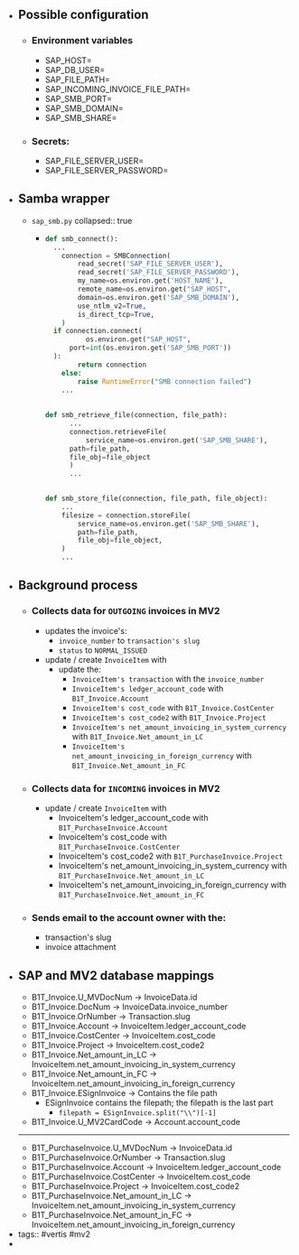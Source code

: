 - ## Possible configuration
	- ### Environment variables
		- SAP_HOST=
		- SAP_DB_USER=
		- SAP_FILE_PATH=
		- SAP_INCOMING_INVOICE_FILE_PATH=
		- SAP_SMB_PORT=
		- SAP_SMB_DOMAIN=
		- SAP_SMB_SHARE=
	- ### Secrets:
		- SAP_FILE_SERVER_USER=
		- SAP_FILE_SERVER_PASSWORD=
- ## Samba wrapper
	- `sap_smb.py`
	  collapsed:: true
		- ```python
		  def smb_connect():
		  	...
		      connection = SMBConnection(
		          read_secret('SAP_FILE_SERVER_USER'),
		          read_secret('SAP_FILE_SERVER_PASSWORD'),
		          my_name=os.environ.get('HOST_NAME'),
		          remote_name=os.environ.get("SAP_HOST",
		          domain=os.environ.get('SAP_SMB_DOMAIN'),
		          use_ntlm_v2=True,
		          is_direct_tcp=True,
		      )
		  	if connection.connect(
		        	os.environ.get("SAP_HOST", 
		  		port=int(os.environ.get('SAP_SMB_PORT'))
		  	):
		          return connection
		      else:
		          raise RuntimeError("SMB connection failed")
		      ...
		      
		      
		  def smb_retrieve_file(connection, file_path):
		    	...
		    	connection.retrieveFile(
		    		service_name=os.environ.get('SAP_SMB_SHARE'),
		      	path=file_path,
		      	file_obj=file_object
		    	)
		    	...
		  
		      
		  def smb_store_file(connection, file_path, file_object):
		      ...
		      filesize = connection.storeFile(
		          service_name=os.environ.get('SAP_SMB_SHARE'),
		          path=file_path,
		          file_obj=file_object,
		      )
		      ...
		  ```
- ## Background process
	- ### Collects data for `OUTGOING` invoices in MV2
		- updates the invoice's:
			- `invoice_number` to `transaction's slug`
			- `status` to `NORMAL_ISSUED`
		- update / create `InvoiceItem` with
			- update the:
				- `InvoiceItem's transaction` with the `invoice_number`
				- `InvoiceItem's ledger_account_code` with `B1T_Invoice.Account`
				- `InvoiceItem's cost_code` with `B1T_Invoice.CostCenter`
				- `InvoiceItem's cost_code2` with `B1T_Invoice.Project`
				- `InvoiceItem's net_amount_invoicing_in_system_currency` with `B1T_Invoice.Net_amount_in_LC`
				- `InvoiceItem's net_amount_invoicing_in_foreign_currency` with `B1T_Invoice.Net_amount_in_FC`
	- ### Collects data for `INCOMING` invoices in MV2
		- update / create `InvoiceItem` with
			- InvoiceItem's ledger_account_code with `B1T_PurchaseInvoice.Account`
			- InvoiceItem's cost_code with `B1T_PurchaseInvoice.CostCenter`
			- InvoiceItem's cost_code2 with `B1T_PurchaseInvoice.Project`
			- InvoiceItem's net_amount_invoicing_in_system_currency with `B1T_PurchaseInvoice.Net_amount_in_LC`
			- InvoiceItem's net_amount_invoicing_in_foreign_currency with `B1T_PurchaseInvoice.Net_amount_in_FC`
	- ### Sends email to the account owner with the:
		- transaction's slug
		- invoice attachment
- ## SAP and MV2 database mappings
	- B1T_Invoice.U_MVDocNum -> InvoiceData.id
	- B1T_Invoice.DocNum -> InvoiceData.invoice_number
	- B1T_Invoice.OrNumber -> Transaction.slug
	- B1T_Invoice.Account -> InvoiceItem.ledger_account_code
	- B1T_Invoice.CostCenter -> InvoiceItem.cost_code
	- B1T_Invoice.Project -> InvoiceItem.cost_code2
	- B1T_Invoice.Net_amount_in_LC -> InvoiceItem.net_amount_invoicing_in_system_currency
	- B1T_Invoice.Net_amount_in_FC -> InvoiceItem.net_amount_invoicing_in_foreign_currency
	- B1T_Invoice.ESignInvoice -> Contains the file path
		- ESignInvoice contains the filepath; the filepath is the last part
			- `filepath = ESignInvoice.split("\\")[-1]`
	- B1T_Invoice.U_MV2CardCode -> Account.account_code
	- ---
	- B1T_PurchaseInvoice.U_MVDocNum -> InvoiceData.id
	- B1T_PurchaseInvoice.OrNumber -> Transaction.slug
	- B1T_PurchaseInvoice.Account -> InvoiceItem.ledger_account_code
	- B1T_PurchaseInvoice.CostCenter -> InvoiceItem.cost_code
	- B1T_PurchaseInvoice.Project -> InvoiceItem.cost_code2
	- B1T_PurchaseInvoice.Net_amount_in_LC -> InvoiceItem.net_amount_invoicing_in_system_currency
	- B1T_PurchaseInvoice.Net_amount_in_FC -> InvoiceItem.net_amount_invoicing_in_foreign_currency
- tags:: #vertis #mv2
-